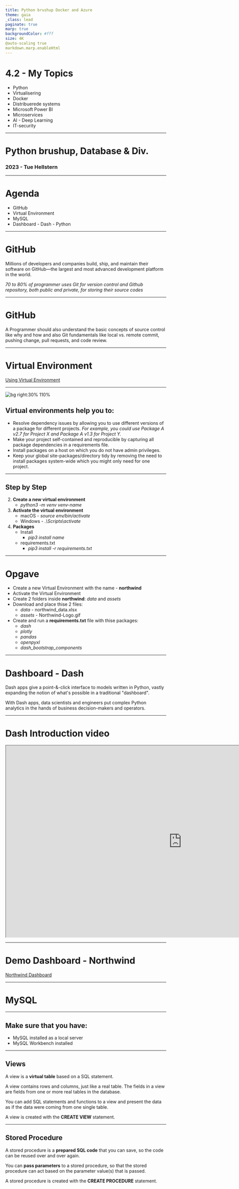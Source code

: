 ```yaml
---
title: Python brushup Docker and Azure
theme: gaia
_class: lead
paginate: true
marp: true
backgroundColor: #fff
size: 4K
@auto-scaling true
markdown.marp.enableHtml
---
```


<!--
_backgroundColor: black
_color: white
-->

# 4.2 - My Topics
- Python
- Virtualisering
- Docker
- Distribuerede systems
- Microsoft Power BI
- Microservices
- AI - Deep Learning
- IT-security

---

<!--
_backgroundColor: black
_color: white
-->

# Python brushup, Database & Div.<!-- fit -->
### 2023 - Tue Hellstern

---

# Agenda

- GitHub
- Virtual Environment
- MySQL
- Dashboard - Dash - Python

---
<!--
_backgroundColor: black
_color: white
-->

# GitHub <!-- fit -->
Millions of developers and companies build, ship, and maintain their software on GitHub—the largest and most advanced development platform in the world.

*70 to 80% of programmer uses Git for version control and Github repository, both public and private, for storing their source codes*

---

# GitHub
A Programmer should also understand the basic concepts of source control like why and how and also Git fundamentals like local vs. remote commit, pushing change, pull requests, and code review.

<!--
_backgroundColor: black
_color: white
-->

---

# Virtual Environment <!-- fit -->
[Using Virtual Environment](./Using_Virtual_Environments.md)

---
![bg right:30% 110%](./image/virtual-environment.png)

## Virtual environments help you to:

- Resolve dependency issues by allowing you to use different versions of a package for different projects. *For example, you could use Package A v2.7 for Project X and Package A v1.3 for Project Y.*
- Make your project self-contained and reproducible by capturing all package dependencies in a requirements file.
- Install packages on a host on which you do not have admin privileges.
- Keep your global site-packages/directory tidy by removing the need to install packages system-wide which you might only need for one project.

---

## Step by Step

2. **Create a new virtual environment**
    - *python3 -m venv venv-name*
3. **Activate the virtual environment**
    - macOS - *source env/bin/activate*
    - Windows - *.\Scripts\activate*
4. **Packages**
    - Install 
        - *pip3 install name*
    - requirements.txt
        - *pip3 install -r requirements.txt*

---

# Opgave

- Create a new Virtual Environment with the name - **northwind**
- Activate the Virtual Environment
- Create 2 folders inside **northwind**: *data* and *assets*
- Download and place thise 2 files:
    - *data* - northwind_data.xlsx
    - *assets* - Northwind-Logo.gif
- Create and run a **requirements.txt** file with thise packages:
    - *dash*
    - *plotly*
    - *pandas*
    - *openpyxl*
    - *dash_bootstrap_components*

---

<!--
_backgroundColor: black
_color: white
-->

# Dashboard - Dash <!-- fit -->

Dash apps give a point-&-click interface to models written in Python, vastly expanding the notion of what's possible in a traditional "dashboard".

With Dash apps, data scientists and engineers put complex Python analytics in the hands of business decision-makers and operators.

---

# Dash Introduction video

<iframe width="1100" height="600"
src="https://player.vimeo.com/video/458223712?h=ac77255d72">
</iframe>

---

# Demo Dashboard - Northwind
[Northwind Dashboard](./NorthwindDashboard.md)

---

<!--
_backgroundColor: black
_color: white
-->

# MySQL <!-- fit -->

---

## Make sure that you have:

- MySQL installed as a local server
- MySQL Workbench installed

---

## Views
A view is a **virtual table** based on a SQL statement.

A view contains rows and columns, just like a real table. The fields in a view are fields from one or more real tables in the database.

You can add SQL statements and functions to a view and present the data as if the data were coming from one single table.

A view is created with the **CREATE VIEW** statement. 

---

##  Stored Procedure
A stored procedure is a **prepared SQL code** that you can save, so the code can be reused over and over again.

You can **pass parameters** to a stored procedure, so that the stored procedure can act based on the parameter value(s) that is passed.

A stored procedure is created with the **CREATE PROCEDURE** statement.
